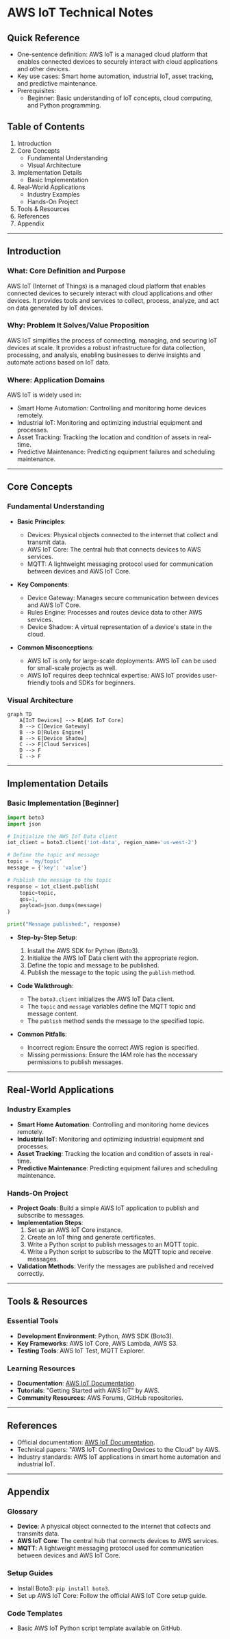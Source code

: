 # AWS IoT Technical Notes
<!-- [Illustration showing a high-level overview of AWS IoT, including devices, the AWS IoT Core, and cloud services.] -->

## Quick Reference
- One-sentence definition: AWS IoT is a managed cloud platform that enables connected devices to securely interact with cloud applications and other devices.
- Key use cases: Smart home automation, industrial IoT, asset tracking, and predictive maintenance.
- Prerequisites:  
  - Beginner: Basic understanding of IoT concepts, cloud computing, and Python programming.

## Table of Contents
1. Introduction  
2. Core Concepts  
   - Fundamental Understanding  
   - Visual Architecture  
3. Implementation Details  
   - Basic Implementation  
4. Real-World Applications  
   - Industry Examples  
   - Hands-On Project  
5. Tools & Resources  
6. References  
7. Appendix  

---

## Introduction
### What: Core Definition and Purpose
AWS IoT (Internet of Things) is a managed cloud platform that enables connected devices to securely interact with cloud applications and other devices. It provides tools and services to collect, process, analyze, and act on data generated by IoT devices.

### Why: Problem It Solves/Value Proposition
AWS IoT simplifies the process of connecting, managing, and securing IoT devices at scale. It provides a robust infrastructure for data collection, processing, and analysis, enabling businesses to derive insights and automate actions based on IoT data.

### Where: Application Domains
AWS IoT is widely used in:
- Smart Home Automation: Controlling and monitoring home devices remotely.
- Industrial IoT: Monitoring and optimizing industrial equipment and processes.
- Asset Tracking: Tracking the location and condition of assets in real-time.
- Predictive Maintenance: Predicting equipment failures and scheduling maintenance.

---

## Core Concepts
### Fundamental Understanding
- **Basic Principles**:  
  - Devices: Physical objects connected to the internet that collect and transmit data.  
  - AWS IoT Core: The central hub that connects devices to AWS services.  
  - MQTT: A lightweight messaging protocol used for communication between devices and AWS IoT Core.  

- **Key Components**:  
  - Device Gateway: Manages secure communication between devices and AWS IoT Core.  
  - Rules Engine: Processes and routes device data to other AWS services.  
  - Device Shadow: A virtual representation of a device's state in the cloud.  

- **Common Misconceptions**:  
  - AWS IoT is only for large-scale deployments: AWS IoT can be used for small-scale projects as well.  
  - AWS IoT requires deep technical expertise: AWS IoT provides user-friendly tools and SDKs for beginners.  

### Visual Architecture
```mermaid
graph TD
    A[IoT Devices] --> B[AWS IoT Core]
    B --> C[Device Gateway]
    B --> D[Rules Engine]
    B --> E[Device Shadow]
    C --> F[Cloud Services]
    D --> F
    E --> F
```

---

## Implementation Details
### Basic Implementation [Beginner]
```python
import boto3
import json

# Initialize the AWS IoT Data client
iot_client = boto3.client('iot-data', region_name='us-west-2')

# Define the topic and message
topic = 'my/topic'
message = {'key': 'value'}

# Publish the message to the topic
response = iot_client.publish(
    topic=topic,
    qos=1,
    payload=json.dumps(message)
)

print("Message published:", response)
```

- **Step-by-Step Setup**:  
  1. Install the AWS SDK for Python (Boto3).  
  2. Initialize the AWS IoT Data client with the appropriate region.  
  3. Define the topic and message to be published.  
  4. Publish the message to the topic using the `publish` method.  

- **Code Walkthrough**:  
  - The `boto3.client` initializes the AWS IoT Data client.  
  - The `topic` and `message` variables define the MQTT topic and message content.  
  - The `publish` method sends the message to the specified topic.  

- **Common Pitfalls**:  
  - Incorrect region: Ensure the correct AWS region is specified.  
  - Missing permissions: Ensure the IAM role has the necessary permissions to publish messages.  

---

## Real-World Applications
### Industry Examples
- **Smart Home Automation**: Controlling and monitoring home devices remotely.  
- **Industrial IoT**: Monitoring and optimizing industrial equipment and processes.  
- **Asset Tracking**: Tracking the location and condition of assets in real-time.  
- **Predictive Maintenance**: Predicting equipment failures and scheduling maintenance.  

### Hands-On Project
- **Project Goals**: Build a simple AWS IoT application to publish and subscribe to messages.  
- **Implementation Steps**:  
  1. Set up an AWS IoT Core instance.  
  2. Create an IoT thing and generate certificates.  
  3. Write a Python script to publish messages to an MQTT topic.  
  4. Write a Python script to subscribe to the MQTT topic and receive messages.  
- **Validation Methods**: Verify the messages are published and received correctly.  

---

## Tools & Resources
### Essential Tools
- **Development Environment**: Python, AWS SDK (Boto3).  
- **Key Frameworks**: AWS IoT Core, AWS Lambda, AWS S3.  
- **Testing Tools**: AWS IoT Test, MQTT Explorer.  

### Learning Resources
- **Documentation**: [AWS IoT Documentation](https://docs.aws.amazon.com/iot/).  
- **Tutorials**: "Getting Started with AWS IoT" by AWS.  
- **Community Resources**: AWS Forums, GitHub repositories.  

---

## References
- Official documentation: [AWS IoT Documentation](https://docs.aws.amazon.com/iot/).  
- Technical papers: "AWS IoT: Connecting Devices to the Cloud" by AWS.  
- Industry standards: AWS IoT applications in smart home automation and industrial IoT.  

---

## Appendix
### Glossary
- **Device**: A physical object connected to the internet that collects and transmits data.  
- **AWS IoT Core**: The central hub that connects devices to AWS services.  
- **MQTT**: A lightweight messaging protocol used for communication between devices and AWS IoT Core.  

### Setup Guides
- Install Boto3: `pip install boto3`.  
- Set up AWS IoT Core: Follow the official AWS IoT Core setup guide.  

### Code Templates
- Basic AWS IoT Python script template available on GitHub.  
